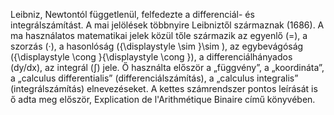 Leibniz, Newtontól függetlenül, felfedezte a differenciál- és integrálszámítást. A mai jelölések többnyire Leibniztől származnak (1686). A ma használatos matematikai jelek közül tőle származik az egyenlő (=), a szorzás (·), a hasonlóság ({\displaystyle \sim }\sim ), az egybevágóság ({\displaystyle \cong }{\displaystyle \cong }), a differenciálhányados (dy/dx), az integrál (∫) jele. Ő használta először a „függvény”, a „koordináta”, a „calculus differentialis” (differenciálszámítás), a „calculus integralis” (integrálszámítás) elnevezéseket. A kettes számrendszer pontos leírását is ő adta meg először, Explication de l'Arithmétique Binaire című könyvében.